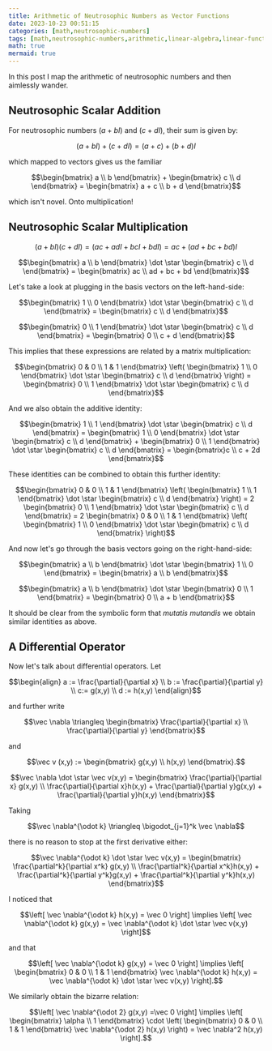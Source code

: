 ```yaml
---
title: Arithmetic of Neutrosophic Numbers as Vector Functions
date: 2023-10-23 00:51:15
categories: [math,neutrosophic-numbers]
tags: [math,neutrosophic-numbers,arithmetic,linear-algebra,linear-functional,differential-operator,vectors,vector-functions]
math: true
mermaid: true
---
```


In this post I map the arithmetic of neutrosophic numbers and then aimlessly wander.

## Neutrosophic Scalar Addition

For neutrosophic numbers $(a+bI)$ and $(c+dI)$, their sum is given by:

$$(a+bI) + (c+dI) = (a+c)+(b+d)I$$

which mapped to vectors gives us the familiar

$$\begin{bmatrix} a \\ b \end{bmatrix} + \begin{bmatrix} c \\ d \end{bmatrix} = \begin{bmatrix} a + c \\ b + d \end{bmatrix}$$

which isn't novel. Onto multiplication!

## Neutrosophic Scalar Multiplication

$$(a+bI)(c+dI) = (ac + adI +bcI + bdI) = ac + (ad +bc + bd)I$$

$$\begin{bmatrix} a \\ b \end{bmatrix} \dot \star \begin{bmatrix} c \\ d \end{bmatrix} = \begin{bmatrix} ac \\ ad + bc + bd \end{bmatrix}$$

Let's take a look at plugging in the basis vectors on the left-hand-side:

$$\begin{bmatrix} 1 \\ 0 \end{bmatrix} \dot \star \begin{bmatrix} c \\ d \end{bmatrix} = \begin{bmatrix} c \\ d \end{bmatrix}$$

$$\begin{bmatrix} 0 \\ 1 \end{bmatrix} \dot \star \begin{bmatrix} c \\ d \end{bmatrix} = \begin{bmatrix} 0 \\ c + d \end{bmatrix}$$

This implies that these expressions are related by a matrix multiplication:

$$\begin{bmatrix} 0 & 0 \\ 1 & 1 \end{bmatrix} \left( \begin{bmatrix} 1 \\ 0 \end{bmatrix} \dot \star \begin{bmatrix} c \\ d \end{bmatrix} \right) = \begin{bmatrix} 0 \\ 1 \end{bmatrix} \dot \star \begin{bmatrix} c \\ d \end{bmatrix}$$

And we also obtain the additive identity:

$$\begin{bmatrix} 1 \\ 1 \end{bmatrix} \dot \star \begin{bmatrix} c \\ d \end{bmatrix} = \begin{bmatrix} 1 \\ 0 \end{bmatrix} \dot \star \begin{bmatrix} c \\ d \end{bmatrix} + \begin{bmatrix} 0 \\ 1 \end{bmatrix} \dot \star \begin{bmatrix} c \\ d \end{bmatrix} = \begin{bmatrix}c \\ c + 2d \end{bmatrix}$$

These identities can be combined to obtain this further identity:

$$\begin{bmatrix} 0 & 0 \\ 1 & 1 \end{bmatrix} \left( \begin{bmatrix} 1 \\ 1 \end{bmatrix} \dot \star \begin{bmatrix} c \\ d \end{bmatrix} \right) = 2 \begin{bmatrix} 0 \\ 1 \end{bmatrix} \dot \star \begin{bmatrix} c \\ d \end{bmatrix} = 2 \begin{bmatrix} 0 & 0 \\ 1 & 1 \end{bmatrix} \left( \begin{bmatrix} 1 \\ 0 \end{bmatrix} \dot \star \begin{bmatrix} c \\ d \end{bmatrix} \right)$$

And now let's go through the basis vectors going on the right-hand-side:

$$\begin{bmatrix} a \\ b \end{bmatrix} \dot \star \begin{bmatrix} 1 \\ 0 \end{bmatrix} = \begin{bmatrix} a \\ b \end{bmatrix}$$

$$\begin{bmatrix} a \\ b \end{bmatrix} \dot \star \begin{bmatrix} 0 \\ 1 \end{bmatrix} = \begin{bmatrix} 0 \\ a + b \end{bmatrix}$$

It should be clear from the symbolic form that *mutatis mutandis* we obtain similar identities as above.

## A Differential Operator

Now let's talk about differential operators. Let

$$\begin{align} a := \frac{\partial}{\partial x} \\ b := \frac{\partial}{\partial y} \\ c:= g(x,y) \\ d := h(x,y) \end{align}$$

and further write

$$\vec \nabla \triangleq \begin{bmatrix} \frac{\partial}{\partial x} \\ \frac{\partial}{\partial y} \end{bmatrix}$$

and 

$$\vec v (x,y) := \begin{bmatrix} g(x,y) \\ h(x,y) \end{bmatrix}.$$

$$\vec \nabla \dot \star \vec v(x,y) = \begin{bmatrix} \frac{\partial}{\partial x} g(x,y) \\ \frac{\partial}{\partial x}h(x,y) + \frac{\partial}{\partial y}g(x,y) + \frac{\partial}{\partial y}h(x,y) \end{bmatrix}$$

Taking

$$\vec \nabla^{\odot k} \triangleq \bigodot_{j=1}^k \vec \nabla$$

there is no reason to stop at the first derivative either:

$$\vec \nabla^{\odot k} \dot \star \vec v(x,y) = \begin{bmatrix} \frac{\partial^k}{\partial x^k} g(x,y) \\ \frac{\partial^k}{\partial x^k}h(x,y) + \frac{\partial^k}{\partial y^k}g(x,y) + \frac{\partial^k}{\partial y^k}h(x,y) \end{bmatrix}$$

I noticed that 

$$\left[ \vec \nabla^{\odot k} h(x,y) = \vec 0 \right] \implies \left[ \vec \nabla^{\odot k} g(x,y) = \vec \nabla^{\odot k} \dot \star \vec v(x,y) \right]$$

and that

$$\left[ \vec \nabla^{\odot k} g(x,y) = \vec 0 \right] \implies \left[ \begin{bmatrix} 0 & 0 \\ 1 & 1 \end{bmatrix} \vec \nabla^{\odot k} h(x,y) = \vec \nabla^{\odot k} \dot \star \vec v(x,y) \right].$$

We similarly obtain the bizarre relation:

$$\left[ \vec \nabla^{\odot 2} g(x,y) =\vec 0  \right] \implies \left[ \begin{bmatrix} \alpha \\ 1 \end{bmatrix} \cdot \left( \begin{bmatrix} 0 & 0 \\ 1 & 1 \end{bmatrix} \vec \nabla^{\odot 2} h(x,y) \right) = \vec \nabla^2 h(x,y) \right].$$
